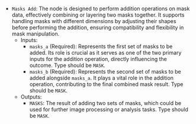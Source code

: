 - `Masks Add`: The node is designed to perform addition operations on mask data, effectively combining or layering two masks together. It supports handling masks with different dimensions by adjusting their shapes before performing the addition, ensuring compatibility and flexibility in mask manipulation.
    - Inputs:
        - `masks_a` (Required): Represents the first set of masks to be added. Its role is crucial as it serves as one of the two primary inputs for the addition operation, directly influencing the outcome. Type should be `MASK`.
        - `masks_b` (Required): Represents the second set of masks to be added alongside `masks_a`. It plays a vital role in the addition operation, contributing to the final combined mask result. Type should be `MASK`.
    - Outputs:
        - `MASKS`: The result of adding two sets of masks, which could be used for further image processing or analysis tasks. Type should be `MASK`.
